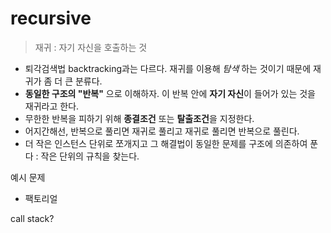 # recursive
> 재귀 : 자기 자신을 호출하는 것

- 퇴각검색법 backtracking과는 다르다.  재귀를 이용해 *탐색* 하는 것이기 때문에 재귀가 좀 더 큰 분류다.
- **동일한 구조의 "반복"** 으로 이해하자. 이 반복 안에 **자기 자신**이 들어가 있는 것을 재귀라고 한다.
- 무한한 반복을 피하기 위해 **종결조건** 또는 **탈출조건**을 지정한다.
- 어지간해선, 반복으로 풀리면 재귀로 풀리고 재귀로 풀리면 반복으로 풀린다. 
- 더 작은 인스턴스 단위로 쪼개지고 그 해결법이 동일한 문제를 구조에 의존하여 푼다 : 작은 단위의 규칙을 찾는다.

예시 문제
- 팩토리얼

call stack?
